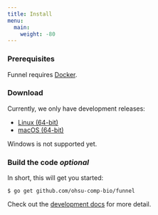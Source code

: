 ```yaml
---
title: Install
menu:
  main:
    weight: -80
---
```


### Prerequisites

Funnel requires [Docker][docker].

### Download

Currently, we only have development releases:

- [Linux (64-bit)][linux-64-bin]
- [macOS (64-bit)][mac-64-bin]

Windows is not supported yet.

<h3>Build the code <i class="optional">optional</i></h3>

In short, this will get you started:
```shell
$ go get github.com/ohsu-comp-bio/funnel
```
Check out the [development docs][dev] for more detail.




[linux-64-bin]: https://github.com/ohsu-comp-bio/funnel/releases/download/0.1.0/funnel-linux-amd64.tar.gz
[mac-64-bin]: https://github.com/ohsu-comp-bio/funnel/releases/download/0.1.0/funnel-darwin-amd64.tar.gz
[dev]: /docs/development/
[docker]: https://docker.io
